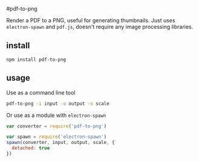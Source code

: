 #pdf-to-png

Render a PDF to a PNG, useful for generating thumbnails. Just uses `electron-spawn` and `pdf.js`, doesn't require any image processing libraries.

## install

```
npm install pdf-to-png
```

## usage

Use as a command line tool

```bash
pdf-to-png -i input -o output -s scale
```

Or use as a module with `electron-spawn`

```javascript
var converter = require('pdf-to-png')

var spawn = require('electron-spawn')
spawn(converter, input, output, scale, {
  detached: true
})
```